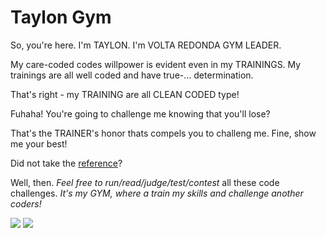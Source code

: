 # Taylon Gym

So, you're here. I'm TAYLON.
I'm VOLTA REDONDA GYM LEADER.

My care-coded codes willpower is evident even in my TRAININGS.
My trainings are all well coded and have true-... determination.

That's right - my TRAINING are all CLEAN CODED type!

Fuhaha! You're going to challenge me knowing that you'll lose?

That's the TRAINER's honor thats compels you to challeng me.
Fine, show me your best!

Did not take the [reference](https://www.youtube.com/watch?v=jp4BKcFIfB0 "Hope this does not kill my professionalism")?

Well, then. *Feel free to run/read/judge/test/contest* all these code challenges.
*It's my GYM, where a train my skills and challenge another coders!*

<img src="http://letscode-academy.com/wp-content/uploads/2017/06/logo-horizontal-01.png" />
<img src="https://pngimage.net/wp-content/uploads/2018/06/gotta-catch-em-all-png-5.png" >
